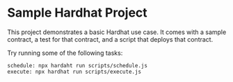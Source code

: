 # Sample Hardhat Project

This project demonstrates a basic Hardhat use case. It comes with a sample contract, a test for that contract, and a script that deploys that contract.

Try running some of the following tasks:

```shell
schedule: npx hardaht run scripts/schedule.js
execute: npx hardhat run scripts/execute.js
```
